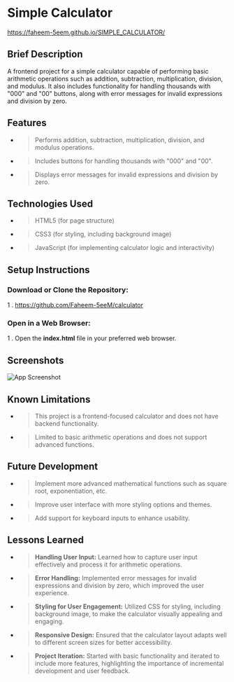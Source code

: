 
# **Simple Calculator**

https://faheem-5eem.github.io/SIMPLE_CALCULATOR/
## Brief Description
A frontend project for a simple calculator capable of performing basic arithmetic operations such as addition, subtraction, multiplication, division, and modulus. It also includes functionality for handling thousands with "000" and "00" buttons, along with error messages for invalid expressions and division by zero.
## Features
- >Performs addition, subtraction, multiplication, division, and modulus operations.
- >Includes buttons for handling thousands with "000" and "00".
- >Displays error messages for invalid expressions and division by zero. 
## Technologies Used
- >HTML5 (for page structure)
- >CSS3 (for styling, including background image)
- >JavaScript (for implementing calculator logic and interactivity)
## Setup Instructions
### Download or Clone the Repository:
1 . https://github.com/Faheem-5eeM/calculator
### Open in a Web Browser:
1 . Open the **index.html** file in your preferred web browser.
## Screenshots
![App Screenshot](https://github.com/Faheem-5eeM/calculator/blob/main/Screenshot%202024-03-22%20163717.png)
## Known Limitations
- >This project is a frontend-focused calculator and does not have backend functionality.
- >Limited to basic arithmetic operations and does not support advanced functions.
## Future Development
- >Implement more advanced mathematical functions such as square root, exponentiation, etc.
- >Improve user interface with more styling options and themes.
- >Add support for keyboard inputs to enhance usability.
## Lessons Learned
- >**Handling User Input:** Learned how to capture user input effectively and process it for arithmetic operations.
- >**Error Handling:** Implemented error messages for invalid expressions and division by zero, which improved the user experience.
- >**Styling for User Engagement:** Utilized CSS for styling, including background image, to make the calculator visually appealing and engaging.
- >**Responsive Design:** Ensured that the calculator layout adapts well to different screen sizes for better accessibility.
- >**Project Iteration:** Started with basic functionality and iterated to include more features, highlighting the importance of incremental development and user feedback.




